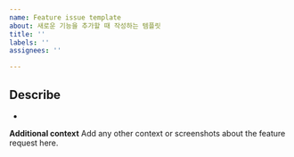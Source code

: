 ```yaml
---
name: Feature issue template
about: 새로운 기능을 추가할 때 작성하는 템플릿
title: ''
labels: ''
assignees: ''

---
```


## Describe
 - 

**Additional context**
Add any other context or screenshots about the feature request here.
